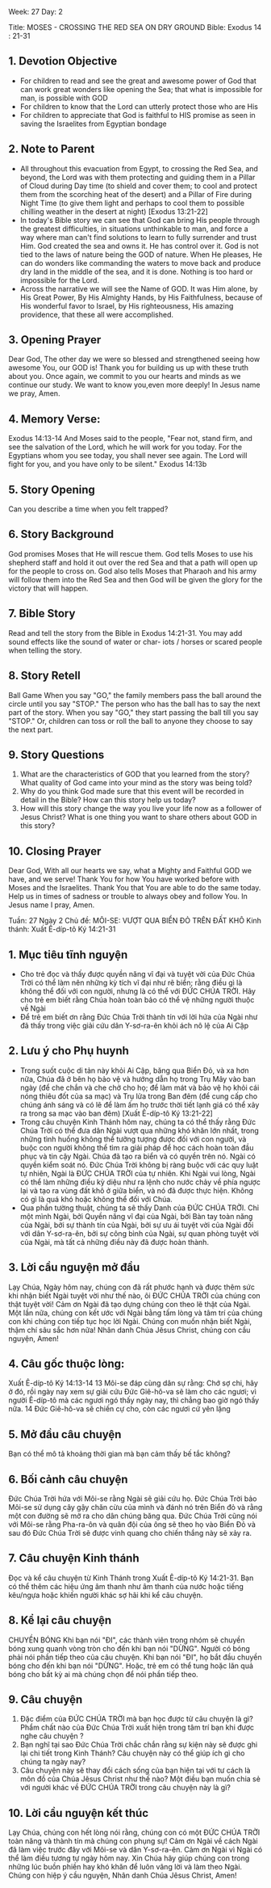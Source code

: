 Week: 27
Day: 2

Title: MOSES - CROSSING THE RED SEA ON DRY GROUND
Bible: Exodus 14 : 21-31
## 1. Devotion Objective
- For children to read and see the great and awesome power of God that can work great wonders like opening the Sea; that what is impossible for man, is possible with GOD
- For children to know that the Lord can utterly protect those who are His
- For children to appreciate that God is faithful to HIS promise as seen in saving the Israelites from Egyptian bondage

## 2. Note to Parent
- All throughout this evacuation from Egypt, to crossing the Red Sea, and beyond, the Lord was with them protecting and guiding them in a Pillar of Cloud during Day time (to shield and cover them; to cool and protect them from the scorching heat of the desert) and a Pillar of Fire during Night Time (to give them light and perhaps to cool them to possible chilling weather in the desert at night) [Exodus 13:21-22]
- In today's Bible story we can see that God can bring His people through the greatest difficulties, in situations unthinkable to man, and force a way where man can't find solutions to learn to fully surrender and trust Him. God created the sea and owns it. He has control over it. God is not tied to the laws of nature being the GOD of nature. When He pleases, He can do wonders like commanding the waters to move back and produce dry land in the middle of the sea, and it is done. Nothing is too hard or impossible for the Lord.
- Across the narrative we will see the Name of GOD. It was Him alone, by His Great Power, By His Almighty Hands, by His Faithfulness, because of His wonderful favor to Israel, by His righteousness, His amazing providence, that these all were accomplished.

## 3. Opening Prayer
Dear God, The other day we were so blessed and strengthened seeing how awesome You, our GOD is! Thank you for building us up with these truth about you. Once again, we commit to you our hearts and minds as we continue our study. We want to know you,even more deeply! In Jesus name we pray, Amen.


## 4. Memory Verse:
Exodus 14:13-14 And Moses said to the people, "Fear not, stand firm, and see the salvation of the Lord, which he will work for you today. For the Egyptians whom you see today, you shall never see again. The Lord will fight for you, and you have only to be silent." Exodus 14:13b

## 5. Story Opening
Can you describe a time when you felt trapped?


## 6. Story Background
God promises Moses that He will rescue them. God tells Moses to use his shepherd staff and hold it out over the red Sea and that a path will open up for the people to cross on. God also tells Moses that Pharaoh and his army will follow them into the Red Sea and then God will be given the glory for the victory that will happen.


## 7. Bible Story
Read and tell the story from the Bible in Exodus 14:21-31. You may add sound effects like the sound of water or char- iots / horses or scared people when telling the story.

## 8. Story Retell
Ball Game
When you say "GO," the family members pass the ball around the circle until you say "STOP." The person who has the ball has to say the next part of the story. When you say "GO," they start passing the ball till you say "STOP." Or, children can toss or roll the ball to anyone they choose to say the next part.

## 9. Story Questions
1. What are the characteristics of GOD that you learned from the story? What quality of God came into your mind as the story was being told?
2. Why do you think God made sure that this event will be recorded in detail in the Bible? How can this story help us today?
3. How will this story change the way you live your life now as a follower of Jesus Christ? What is one thing you want to share others about GOD in this story?

## 10. Closing Prayer
Dear God, With all our hearts we say, what a Mighty and Faithful GOD we have, and we serve! Thank You for how You have worked before with Moses and the Israelites. Thank You that You are able to do the same today. Help us in times of sadness or trouble to always obey and follow You. In Jesus name I pray, Amen.

Tuần: 27
Ngày 2
Chủ đề: MÔI-SE: VƯỢT QUA BIỂN ĐỎ TRÊN ĐẤT KHÔ
Kinh thánh: Xuất Ê-díp-tô Ký 14:21-31

## 1. Mục tiêu tĩnh nguyện
- Cho trẻ đọc và thấy được quyền năng vĩ đại và tuyệt vời của Đức Chúa Trời có thể làm nên những kỳ tích vĩ đại như rẽ biển; rằng điều gì là không thể đối với con người, nhưng là có thể với ĐỨC CHÚA TRỜI. Hãy cho trẻ em biết rằng Chúa hoàn toàn bảo có thể vệ những người thuộc về Ngài
- Để trẻ em biết ơn rằng Đức Chúa Trời thành tín với lời hứa của Ngài như đã thấy trong việc giải cứu dân Y-sơ-ra-ên khỏi ách nô lệ của Ai Cập

## 2. Lưu ý cho Phụ huynh
- Trong suốt cuộc di tản này khỏi Ai Cập, băng qua Biển Đỏ, và xa hơn nữa, Chúa đã ở bên họ bảo vệ và hướng dẫn họ trong Trụ Mây vào ban ngày (để che chắn và che chở cho họ; để làm mát và bảo vệ họ khỏi cái nóng thiêu đốt của sa mạc) và Trụ lửa trong Ban đêm (để cung cấp cho chúng ánh sáng và có lẽ để làm ấm họ trước thời tiết lạnh giá có thể xảy ra trong sa mạc vào ban đêm) [Xuất Ê-díp-tô Ký 13:21-22]
- Trong câu chuyện Kinh Thánh hôm nay, chúng ta có thể thấy rằng Đức Chúa Trời có thể đưa dân Ngài vượt qua những khó khăn lớn nhất, trong những tình huống không thể tưởng tượng được đối với con người, và buộc con người không thể tìm ra giải pháp để học cách hoàn toàn đầu phục và tin cậy Ngài. Chúa đã tạo ra biển và có quyền trên nó. Ngài có quyền kiểm soát nó. Đức Chúa Trời không bị ràng buộc với các quy luật tự nhiên, Ngài là ĐỨC CHÚA TRỜI của tự nhiên. Khi Ngài vui lòng, Ngài có thể làm những điều kỳ diệu như ra lệnh cho nước chảy về phía ngược lại và tạo ra vùng đất khô ở giữa biển, và nó đã được thực hiện. Không có gì là quá khó hoặc không thể đối với Chúa.
- Qua phần tường thuật, chúng ta sẽ thấy Danh của ĐỨC CHÚA TRỜI. Chỉ một mình Ngài, bởi Quyền năng vĩ đại của Ngài, bởi Bàn tay toàn năng của Ngài, bởi sự thành tín của Ngài, bởi sự ưu ái tuyệt vời của Ngài đối với dân Y-sơ-ra-ên, bởi sự công bình của Ngài, sự quan phòng tuyệt vời của Ngài, mà tất cả những điều này đã được hoàn thành.

## 3. Lời cầu nguyện mở đầu
Lạy Chúa, Ngày hôm nay, chúng con đã rất phước hạnh và được thêm sức khi nhận biết Ngài tuyệt vời như thế nào, ôi ĐỨC CHÚA TRỜI của chúng con thật tuyệt vời! Cảm ơn Ngài đã tạo dựng chúng con theo lẽ thật của Ngài. Một lần nữa, chúng con kết ước với Ngài bằng tấm lòng và tâm trí của chúng con khi chúng con tiếp tục học lời Ngài. Chúng con muốn nhận biết Ngài, thậm chí sâu sắc hơn nữa! Nhân danh Chúa Jêsus Christ, chúng con cầu nguyện, Amen!

## 4. Câu gốc thuộc lòng:
Xuất Ê-díp-tô Ký 14:13-14
 13 Môi-se đáp cùng dân sự rằng: Chớ sợ chi, hãy ở đó, rồi ngày nay xem sự giải cứu Đức Giê-hô-va sẽ làm cho các ngươi; vì người Ê-díp-tô mà các ngươi ngó thấy ngày nay, thì chẳng bao giờ ngó thấy nữa. 14 Đức Giê-hô-va sẽ chiến cự cho, còn các ngươi cứ yên lặng

## 5. Mở đầu câu chuyện
Bạn có thể mô tả khoảng thời gian mà bạn cảm thấy bế tắc không?


## 6. Bối cảnh câu chuyện
Đức Chúa Trời hứa với Môi-se rằng Ngài sẽ giải cứu họ. Đức Chúa Trời bảo Môi-se sử dụng cây gậy chăn cừu của mình và đánh nó trên Biển đỏ và rằng một con đường sẽ mở ra cho dân chúng băng qua. Đức Chúa Trời cũng nói với Môi-se rằng Pha-ra-ôn và quân đội của ông sẽ theo họ vào Biển Đỏ và sau đó Đức Chúa Trời sẽ được vinh quang cho chiến thắng này sẽ xảy ra.


## 7. Câu chuyện Kinh thánh
Đọc và kể câu chuyện từ Kinh Thánh trong Xuất Ê-díp-tô Ký 14:21-31. Bạn có thể thêm các hiệu ứng âm thanh như âm thanh của nước hoặc tiếng kêu/ngựa hoặc khiến người khác sợ hãi khi kể câu chuyện.

## 8. Kể lại câu chuyện
CHUYỀN BÓNG
Khi bạn nói "ĐI", các thành viên trong nhóm sẽ chuyền bóng xung quanh vòng tròn cho đến khi bạn nói "DỪNG". Người có bóng phải nói phần tiếp theo của câu chuyện. Khi bạn nói "ĐI", họ bắt đầu chuyền bóng cho đến khi bạn nói "DỪNG". Hoặc, trẻ em có thể tung hoặc lăn quả bóng cho bất kỳ ai mà chúng chọn để nói phần tiếp theo.

## 9. Câu chuyện
1. Đặc điểm của ĐỨC CHÚA TRỜI mà bạn học được từ câu chuyện là gì? Phẩm chất nào của Đức Chúa Trời xuất hiện trong tâm trí bạn khi được nghe câu chuyện ?
2. Bạn nghĩ tại sao Đức Chúa Trời chắc chắn rằng sự kiện này sẽ được ghi lại chi tiết trong Kinh Thánh? Câu chuyện này có thể giúp ích gì cho chúng ta ngày nay?
3. Câu chuyện này sẽ thay đổi cách sống của bạn hiện tại với tư cách là môn đồ của Chúa Jêsus Christ như thế nào? Một điều bạn muốn chia sẻ với người khác về ĐỨC CHÚA TRỜI trong câu chuyện này là gì?

## 10. Lời cầu nguyện kết thúc
Lạy Chúa, chúng con hết lòng nói rằng, chúng con có một ĐỨC CHÚA TRỜI toàn năng và thành tín mà chúng con phụng sự! Cảm ơn Ngài về cách Ngài đã làm việc trước đây với Môi-se và dân Y-sơ-ra-ên. Cảm ơn Ngài vì Ngài có thể làm điều tương tự ngày hôm nay. Xin Chúa hãy giúp chúng con trong những lúc buồn phiền hay khó khăn để luôn vâng lời và làm theo Ngài. Chúng con hiệp ý cầu nguyện, Nhân danh Chúa Jêsus Christ,  Amen!
